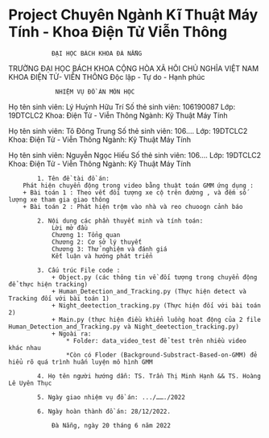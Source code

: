 # Project Chuyên Ngành Kĩ Thuật Máy Tính - Khoa Điện Tử Viễn Thông 

				ĐẠI HỌC BÁCH KHOA ĐÀ NẴNG 

TRƯỜNG ĐẠI HỌC BÁCH KHOA 			 CỘNG HÒA XÃ HÔI CHỦ NGHĨA VIỆT NAM
KHOA ĐIỆN TỬ- VIỄN THÔNG			   Độc lập - Tự do - Hạnh phúc


			     NHIỆM VỤ ĐỒ ÁN MÔN HỌC
 Họ tên sinh viên: Lý Huỳnh Hữu Trí                 Số thẻ sinh viên: 106190087
 Lớp: 19DTCLC2     Khoa: Điện Tử - Viễn Thông       Ngành: Kỹ Thuật Máy Tính

 Họ tên sinh viên: Tô Đông Trung                    Số thẻ sinh viên: 106....
 Lớp: 19DTCLC2     Khoa: Điện Tử - Viễn Thông       Ngành: Kỹ Thuật Máy Tính

 Họ tên sinh viên: Nguyễn Ngọc Hiếu                 Số thẻ sinh viên: 106....
 Lớp: 19DTCLC2     Khoa: Điện Tử - Viễn Thông       Ngành: Kỹ Thuật Máy Tính

			1. Tên đề tài đồ án:
		Phát hiện chuyển động trong video bằng thuật toán GMM ứng dụng :
		+ Bài toán 1 : Theo vết đối tượng xe cộ trên đường , và đếm số lượng xe tham gia giao thông
		+ Bài toán 2 : Phát hiện trộm vào nhà và reo chuoogn cảnh báo

			2. Nội dung các phần thuyết minh và tính toán:
				Lời mở đầu
				Chương 1: Tổng quan
				Chương 2: Cơ sở lý thuyết
				Chương 3: Thử nghiệm và đánh giá
				Kết luận và hướng phát triển

			3. Cấu trúc File code :
				+ Object.py (các thông tin về đối tượng trong chuyển động để thực hiện tracking)
				+ Human_Detection_and_Tracking.py (Thực hiện detect và Tracking đối với bài toán 1)
				+ Night_deetection_tracking.py (Thực hiện đối với bài toán 2)
				+ Main.py (thực hiện điều khiển luồng hoạt động của 2 file Human_Detection_and_Tracking.py và Night_deetection_tracking.py)
				+ Ngoài ra: 
					* Folder: data_video_test để test trên nhiều video khác nhau 
					*Còn có Floder (Background-Substract-Based-on-GMM) đẻ hiểu rõ quá trình huấn luyện mô hình GMM

			4. Họ tên người hướng dẫn: TS. Trần Thị Minh Hạnh && TS. Hoàng Lê Uyên Thục

			5. Ngày giao nhiệm vụ đồ án: .../……./2022

			6. Ngày hoàn thành đồ án: 28/12/2022.

				Đà Nẵng, ngày 20 tháng 6 năm 2022

